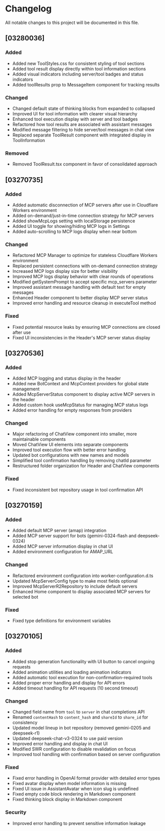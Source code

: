 # Changelog

All notable changes to this project will be documented in this file.

## [03280036]

### Added
- Added new ToolStyles.css for consistent styling of tool sections
- Added tool result display directly within tool information sections
- Added visual indicators including server/tool badges and status indicators
- Added toolResults prop to MessageItem component for tracking results

### Changed
- Changed default state of thinking blocks from expanded to collapsed
- Improved UI for tool information with clearer visual hierarchy
- Enhanced tool execution display with server and tool badges
- Refactored how tool results are associated with assistant messages
- Modified message filtering to hide server/tool messages in chat view
- Replaced separate ToolResult component with integrated display in ToolInformation

### Removed
- Removed ToolResult.tsx component in favor of consolidated approach

## [03270735]

### Added
- Added automatic disconnection of MCP servers after use in Cloudflare Workers environment
- Added on-demand/just-in-time connection strategy for MCP servers
- Added showMcpLogs setting with localStorage persistence
- Added UI toggle for showing/hiding MCP logs in Settings
- Added auto-scrolling to MCP logs display when near bottom

### Changed
- Refactored MCP Manager to optimize for stateless Cloudflare Workers environment
- Replaced persistent connections with on-demand connection strategy
- Increased MCP logs display size for better visibility
- Improved MCP logs display behavior with clear rounds of operations
- Modified getSystemPrompt to accept specific mcp_servers parameter
- Improved assistant message handling with default text for empty messages
- Enhanced Header component to better display MCP server status
- Improved error handling and resource cleanup in executeTool method

### Fixed
- Fixed potential resource leaks by ensuring MCP connections are closed after use
- Fixed UI inconsistencies in the Header's MCP server status display

## [03270536]

### Added
- Added MCP logging and status display in the header
- Added new BotContext and McpContext providers for global state management
- Added McpServerStatus component to display active MCP servers in the header
- Added custom hook useMcpStatus for managing MCP status logs
- Added error handling for empty responses from providers

### Changed
- Major refactoring of ChatView component into smaller, more maintainable components
- Moved ChatView UI elements into separate components
- Improved tool execution flow with better error handling
- Updated bot configurations with new names and models
- Simplified tool confirmation handling by removing chatId parameter
- Restructured folder organization for Header and ChatView components

### Fixed
- Fixed inconsistent bot repository usage in tool confirmation API

## [03270159]

### Added
- Added default MCP server (amap) integration
- Added MCP server support for bots (gemini-0324-flash and deepseek-0324)
- Added MCP server information display in chat UI
- Added environment configuration for AMAP_URL

### Changed
- Refactored environment configuration into worker-configuration.d.ts
- Updated McpServerConfig type to make most fields optional
- Improved McpServerR2Repository to include default servers
- Enhanced Home component to display associated MCP servers for selected bot

### Fixed
- Fixed type definitions for environment variables

## [03270105]

### Added
- Added stop generation functionality with UI button to cancel ongoing requests
- Added animation utilities and loading animation indicators
- Added automatic tool execution for non-confirmation-required tools
- Added proper error handling and display for API errors
- Added timeout handling for API requests (10 second timeout)

### Changed
- Changed field name from `tool` to `server` in chat completions API
- Renamed `contentHash` to `content_hash` and `shareId` to `share_id` for consistency
- Updated model lineup in bot repository (removed gemini-0205 and deepseek-r1)
- Updated deepseek-chat-v3-0324 to use paid version
- Improved error handling and display in chat UI
- Modified SWR configuration to disable revalidation on focus
- Improved tool handling with confirmation based on server configuration

### Fixed
- Fixed error handling in OpenAI format provider with detailed error types
- Fixed avatar display when model information is missing
- Fixed UI issue in AssistantAvatar when icon slug is undefined
- Fixed empty code block rendering in Markdown component
- Fixed thinking block display in Markdown component

### Security
- Improved error handling to prevent sensitive information leakage
